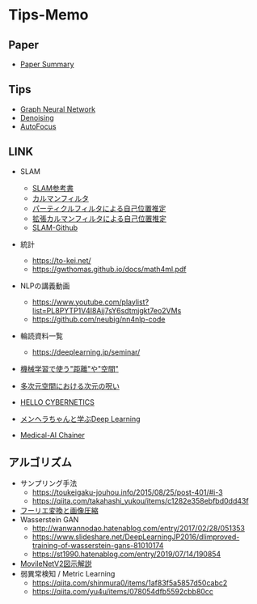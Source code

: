 # Tips-Memo

## Paper
* [Paper Summary](https://github.com/M-Mitsuki/Tips-Memo/issues)
  
## Tips
* [Graph Neural Network](https://github.com/M-Mitsuki/Tips-Memo/tree/master/GNN)
* [Denoising](https://github.com/M-Mitsuki/Tips-Memo/tree/master/Denoising)
* [AutoFocus](https://github.com/M-Mitsuki/Tips-Memo/tree/master/AutoFocus)

## LINK
* SLAM
  * [SLAM参考書](https://www.amazon.co.jp/詳解-確率ロボティクス-Pythonによる基礎アルゴリズムの実装-KS理工学専門書-上田/dp/4065170060/ref=cm_cr_arp_d_product_top?ie=UTF8>)
  * [カルマンフィルタ](https://qiita.com/IshitaTakeshi/items/740ac7e9b549eee4cc04)
  * [パーティクルフィルタによる自己位置推定](https://qiita.com/Crafty_as_a_Fox/items/d70864ab555f91fef720)
  * [拡張カルマンフィルタによる自己位置推定](https://qiita.com/Crafty_as_a_Fox/items/55448e2ed9ce0f340814)
  * [SLAM-Github](https://github.com/takuyani/SLAM-Robot_Simu)

* 統計   
  * <https://to-kei.net/>   
  * <https://gwthomas.github.io/docs/math4ml.pdf>  
* NLPの講義動画   
  * <https://www.youtube.com/playlist?list=PL8PYTP1V4I8Ajj7sY6sdtmjgkt7eo2VMs>   
  * <https://github.com/neubig/nn4nlp-code>  
* 輪読資料一覧   
  * <https://deeplearning.jp/seminar/>
* [機械学習で使う"距離"や"空間"](https://www.procrasist.com/entry/23-distance)
* [多次元空間における次元の呪い](https://windfall.hatenablog.com/entry/2015/07/02/084623)
* [HELLO CYBERNETICS](https://www.hellocybernetics.tech/)
* [メンヘラちゃんと学ぶDeep Learning](http://deeplearning.hatenablog.com/entry/menhera_chan)
* [Medical-AI Chainer](https://japan-medical-ai.github.io/medical-ai-course-materials/index.html)

## アルゴリズム
* サンプリング手法   
  * <https://toukeigaku-jouhou.info/2015/08/25/post-401/#i-3>   
  * <https://qiita.com/takahashi_yukou/items/c1282e358ebfbd0dd43f>
* [フーリエ変換と画像圧縮](https://www.slideshare.net/ginrou799/ss-46355460)
* Wasserstein GAN   
  * <http://wanwannodao.hatenablog.com/entry/2017/02/28/051353>   
  * <https://www.slideshare.net/DeepLearningJP2016/dlimproved-training-of-wasserstein-gans-81010174>   
  * <https://st1990.hatenablog.com/entry/2019/07/14/190854>
* [MovileNetV2図示解説](https://qiita.com/yu4u/items/dc26d220e85279e76157)
* 弱異常検知 / Metric Learning   
  * <https://qiita.com/shinmura0/items/1af83f5a5857d50cabc2>   
  * <https://qiita.com/yu4u/items/078054dfb5592cbb80cc>
